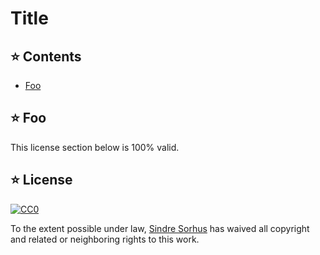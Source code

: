 # Title

## ⭐ Contents

- [Foo](#foo)

## ⭐ Foo

This license section below is 100% valid.

## ⭐ License

[![CC0](http://mirrors.creativecommons.org/presskit/buttons/88x31/svg/cc-zero.svg)](https://creativecommons.org/publicdomain/zero/1.0/)

To the extent possible under law, [Sindre Sorhus](http://sindresorhus.com) has waived all copyright and related or neighboring rights to this work.

